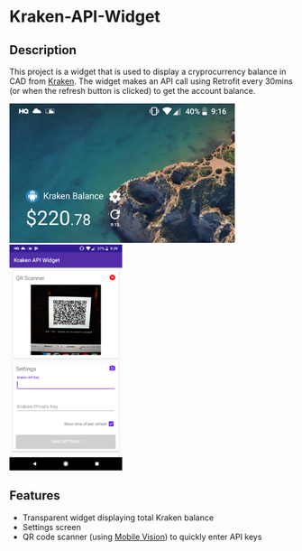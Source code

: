 # Kraken-API-Widget

## Description
This project is a widget that is used to display a cryprocurrency balance in CAD from
[Kraken](https://www.kraken.com). The widget makes an API call using Retrofit every 30mins
(or when the refresh button is clicked) to get the account balance.

<img src="widget-image.png" width="400">
<img src="settings-screen-image.png" width="200">

## Features
* Transparent widget displaying total Kraken balance
* Settings screen
* QR code scanner (using [Mobile Vision](https://developers.google.com/vision/)) to quickly enter API keys
